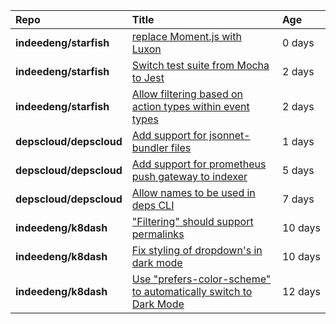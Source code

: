 |**Repo**|**Title**|**Age**|
|:----|:----|:----|
|**indeedeng/starfish**|[replace Moment.js with Luxon](https://github.com/indeedeng/starfish/issues/60)|0&nbsp;days|
|**indeedeng/starfish**|[Switch test suite from Mocha to Jest](https://github.com/indeedeng/starfish/issues/59)|2&nbsp;days|
|**indeedeng/starfish**|[Allow filtering based on action types within event types](https://github.com/indeedeng/starfish/issues/58)|2&nbsp;days|
|**depscloud/depscloud**|[Add support for jsonnet-bundler files](https://github.com/depscloud/depscloud/issues/115)|1&nbsp;days|
|**depscloud/depscloud**|[Add support for prometheus push gateway to indexer](https://github.com/depscloud/depscloud/issues/108)|5&nbsp;days|
|**depscloud/depscloud**|[Allow names to be used in deps CLI](https://github.com/depscloud/depscloud/issues/100)|7&nbsp;days|
|**indeedeng/k8dash**|["Filtering" should support permalinks](https://github.com/indeedeng/k8dash/issues/153)|10&nbsp;days|
|**indeedeng/k8dash**|[Fix styling of dropdown's in dark mode](https://github.com/indeedeng/k8dash/issues/152)|10&nbsp;days|
|**indeedeng/k8dash**|[Use "prefers-color-scheme" to automatically switch to Dark Mode](https://github.com/indeedeng/k8dash/issues/144)|12&nbsp;days|